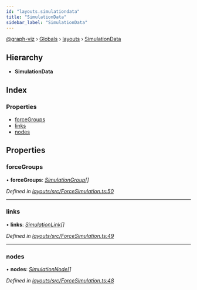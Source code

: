 ```yaml
---
id: "layouts.simulationdata"
title: "SimulationData"
sidebar_label: "SimulationData"
---
```


[@graph-viz](../index.md) › [Globals](../globals.md) › [layouts](../modules/layouts.md) › [SimulationData](layouts.simulationdata.md)

## Hierarchy

* **SimulationData**

## Index

### Properties

* [forceGroups](layouts.simulationdata.md#forcegroups)
* [links](layouts.simulationdata.md#links)
* [nodes](layouts.simulationdata.md#nodes)

## Properties

###  forceGroups

• **forceGroups**: *[SimulationGroup](layouts.simulationgroup.md)[]*

*Defined in [layouts/src/ForceSimulation.ts:50](https://github.com/uplevel-technology/graph-viz/blob/d488454d/packages/layouts/src/ForceSimulation.ts#L50)*

___

###  links

• **links**: *[SimulationLink](layouts.simulationlink.md)[]*

*Defined in [layouts/src/ForceSimulation.ts:49](https://github.com/uplevel-technology/graph-viz/blob/d488454d/packages/layouts/src/ForceSimulation.ts#L49)*

___

###  nodes

• **nodes**: *[SimulationNode](layouts.simulationnode.md)[]*

*Defined in [layouts/src/ForceSimulation.ts:48](https://github.com/uplevel-technology/graph-viz/blob/d488454d/packages/layouts/src/ForceSimulation.ts#L48)*
